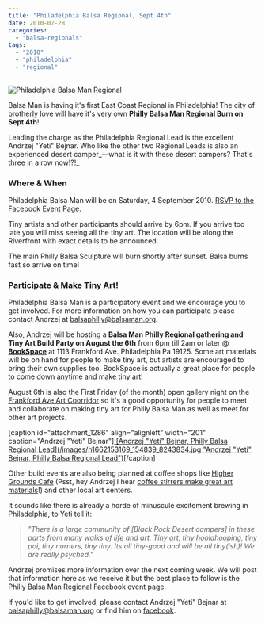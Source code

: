 ```yaml
---
title: "Philadelphia Balsa Regional, Sept 4th"
date: 2010-07-28
categories: 
  - "balsa-regionals"
tags: 
  - "2010"
  - "philadelphia"
  - "regional"
---
```


![Philadelphia Balsa Man Regional](/images/philadelphia-balsa-man-logo.png "Philadelphia Balsa Man Regional")

Balsa Man is having it's first East Coast Regional in Philadelphia! The city of brotherly love will have it's very own **Philly Balsa Man Regional Burn on Sept 4th**!

Leading the charge as the Philadelphia Regional Lead is the excellent Andrzej "Yeti" Bejnar. Who like the other two Regional Leads is also an experienced desert camper_—what is it with these desert campers? That's three in a row now!?!_

### Where & When

Philadelphia Balsa Man will be on Saturday, 4 September 2010. [RSVP to the Facebook Event Page](http://www.facebook.com/event.php?eid=138641836166873).

Tiny artists and other participants should arrive by 6pm. If you arrive too late you will miss seeing all the tiny art. The location will be along the Riverfront with exact details to be announced.

The main Philly Balsa Sculpture will burn shortly after sunset. Balsa burns fast so arrive on time!

### Participate & Make Tiny Art!

Philadelphia Balsa Man is a participatory event and we encourage you to get involved. For more information on how you can participate please contact Andrzej at [balsaphilly@balsaman.org](balsaphilly@balsaman.org).

Also, Andrzej will be hosting a **Balsa Man Philly Regional gathering and Tiny Art Build Party on August the 6th** from 6pm till 2am or later @ [**BookSpace**](http://phillybookspace.blogspot.com/) at 1113 Frankford Ave. Philadelphia Pa 19125. Some art materials will be on hand for people to make tiny art, but artists are encouraged to bring their own supplies too. BookSpace is actually a great place for people to come down anytime and make tiny art!

August 6th is also the First Friday (of the month) open gallery night on the [Frankford Ave Art Coorridor](http://frankfordavearts.org/) so it's a good opportunity for people to meet and collaborate on making tiny art for Philly Balsa Man as well as meet for other art projects.

\[caption id="attachment\_1286" align="alignleft" width="201" caption="Andrzej "Yeti" Bejnar"\][![Andrzej "Yeti" Bejnar, Philly Balsa Regional Lead](/images/n1662153169_154839_8243834.jpg "Andrzej "Yeti" Bejnar, Philly Balsa Regional Lead")](http://www.facebook.com/profile.php?id=1662153169)\[/caption\]

Other build events are also being planned at coffee shops like [Higher Grounds Cafe](http://www.highergroundscafe.com/) (Psst, hey Andrzej I hear [coffee stirrers make great art materials](http://www.flickr.com/photos/mikest/3901010095/in/pool-1215242@N23/)!) and other local art centers.

It sounds like there is already a horde of minuscule excitement brewing in Philadelphia, to Yeti tell it:

> _"There is a large community of \[Black Rock Desert campers\] in these parts from many walks of life and art. Tiny art, tiny hoolahooping, tiny poi, tiny nurners, tiny tiny. Its all tiny-good and will be all tiny(ish)! We are really psyched."_

Andrzej promises more information over the next coming week. We will post that information here as we receive it but the best place to follow is the Philly Balsa Man Regional Facebook event page.

If you'd like to get involved, please contact Andrzej "Yeti" Bejnar at [balsaphilly@balsaman.org](mailto:balsaphilly@balsaman.org) or find him on [facebook](http://www.facebook.com/profile.php?id=1662153169 "Andrzej Bejnar").

